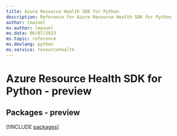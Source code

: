 ```yaml
---
title: Azure Resource Health SDK for Python
description: Reference for Azure Resource Health SDK for Python
author: lmazuel
ms.author: lmazuel
ms.data: 06/07/2023
ms.topic: reference
ms.devlang: python
ms.service: resourcehealth
---
```

# Azure Resource Health SDK for Python - preview
## Packages - preview
[!INCLUDE [packages](resource-health-index.md)]